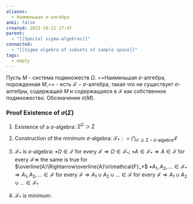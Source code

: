 ```yaml
---
aliases:
  - Наименьшая 𝜎-алгебра
anki: false
created: 2023-10-22 17:47
parent:
  - "[[Special sigma-algebras]]"
connected:
  - "[[Sigma algebra of subsets of sample space]]"
tags:
  - empty
---
```

Пусть $M$ - система подмножеств $\Omega$. 
==Наименьшая $\sigma$-алгебра, порожденная $M$,==  - есть $\mathscr{F}-\sigma$-алгебра, такая что не существует $\sigma$-алгебры, содержащей $M$ и содержащаяся в $\mathscr{F}$ как собственное подмножество. 
Обозначение $\sigma(M).$

### Proof Existence of $\sigma(\Sigma)$
 1. Existence of a $\sigma$-algebra:
 $2^\Omega\supset\Sigma$
 
1. Construction of the minimum $\sigma$-algebra:
$\mathcal{F} _* : = \bigcap _{\mathcal{F} \supseteq \Sigma- \sigma\text{-algebra}}\mathcal{F}$

3. $\mathcal{F}_*$ is $\sigma$-algebra:
$\bullet\Omega\in\mathcal{T}$ for every $\mathcal{F}\Rightarrow\Omega\in\mathcal{F}_*;$ 
$\bullet A\in\mathcal{F}_*\Rightarrow A\in\mathcal{F}$ for every $\mathcal{F}\Rightarrow$
 the same is true for $\overline{A}\Rightarrow\overline{A}\in\mathcal{F}_*$
$\bullet A_1,A_2,\ldots\in\mathcal{F}_*\Rightarrow A_1,A_2,\ldots\in\mathcal{F}$ 
for every $\mathscr{F}\Rightarrow A_1\cup A_2\cup\ldots\in\mathscr{F}$ 
for every $\mathcal{F}\Rightarrow A_1\cup A_2\cup\ldots\in\mathcal{F}_*$

4. $\mathcal{F}_*$ is minimum:


















